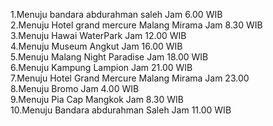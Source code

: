 1.Menuju bandara abdurahman saleh Jam 6.00 WIB<br>
2.Menuju Hotel grand mercure Malang Mirama Jam 8.30 WIB<br>
3.Menuju Hawai WaterPark Jam 12.00 WIB<br>
4.Menuju Museum Angkut Jam 16.00 WIB<br>
5.Menuju Malang Night Paradise Jam 18.00 WIB<br>
6.Menuju Kampung Lampion Jam 21.00 WIB <br>
7.Menuju Hotel Grand Mercure Malang Mirama Jam 23.00<br>
8.Menuju Bromo Jam 4.00 WIB <br>
9.Menuju Pia Cap Mangkok Jam 8.30 WIB <br>
10.Menuju Bandara abdurahman Saleh Jam 11.00 WIB<br>
